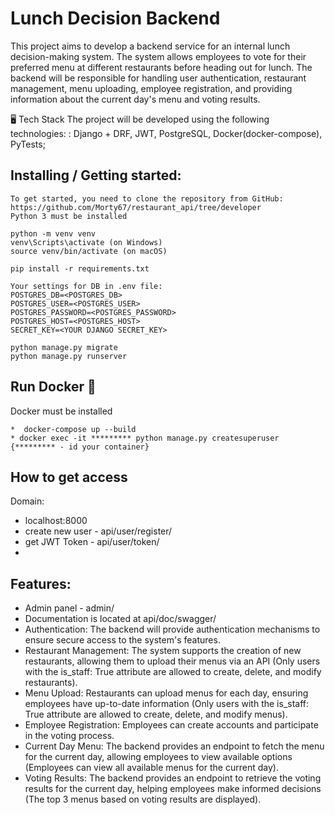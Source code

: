 # Lunch Decision Backend
This project aims to develop a backend service for an internal lunch decision-making system. The system allows employees to vote for their preferred menu at different restaurants before heading out for lunch. The backend will be responsible for handling user authentication, restaurant management, menu uploading, employee registration, and providing information about the current day's menu and voting results.

🖥️ Tech Stack
The project will be developed using the following technologies:
: Django + DRF, JWT, PostgreSQL, Docker(docker-compose), PyTests;

## Installing / Getting started:
```shell
To get started, you need to clone the repository from GitHub: https://github.com/Morty67/restaurant_api/tree/developer
Python 3 must be installed

python -m venv venv
venv\Scripts\activate (on Windows)
source venv/bin/activate (on macOS)

pip install -r requirements.txt

Your settings for DB in .env file:
POSTGRES_DB=<POSTGRES_DB>
POSTGRES_USER=<POSTGRES_USER>
POSTGRES_PASSWORD=<POSTGRES_PASSWORD>
POSTGRES_HOST=<POSTGRES_HOST>
SECRET_KEY=<YOUR DJANGO SECRET_KEY>

python manage.py migrate
python manage.py runserver
```

## Run Docker 🐳
Docker must be installed 
```shell
*  docker-compose up --build
* docker exec -it ********* python manage.py createsuperuser {********* - id your container}
```

## How to get access

Domain:
*  localhost:8000
*  create new user - api/user/register/
*  get JWT Token - api/user/token/
* 

## Features:

*  Admin panel - admin/
*  Documentation is located at api/doc/swagger/
*  Authentication: The backend will provide authentication mechanisms to ensure secure access to the system's features.
*  Restaurant Management: The system supports the creation of new restaurants, allowing them to upload their menus via an API (Only users with the is_staff: True attribute are allowed to create, delete, and modify restaurants).
*  Menu Upload: Restaurants can upload menus for each day, ensuring employees have up-to-date information (Only users with the is_staff: True attribute are allowed to create, delete, and modify menus).
*  Employee Registration: Employees can create accounts and participate in the voting process.
*  Current Day Menu: The backend provides an endpoint to fetch the menu for the current day, allowing employees to view available options (Employees can view all available menus for the current day).
*  Voting Results: The backend provides an endpoint to retrieve the voting results for the current day, helping employees make informed decisions (The top 3 menus based on voting results are displayed).
